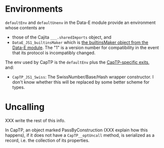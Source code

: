 # Environments #

`defaultEnv` and `defaultUnenv` in the Data-E module provide an environment whose contents are
  * those of the Cajita `___.sharedImports` object, and
  * `DataE_JS1_builtinsMaker` which is [the builtinsMaker object from the Data-E module](http://code.google.com/p/caja-captp/source/browse/trunk/test/call-uncall.updoc). The "1" is a version number for compatibility in the event that its protocol is incompatibly changed.

The env used by CapTP is the `defaultEnv` plus the [CapTP-specific exits](http://wiki.erights.org/wiki/CapTP#Data-E_configuration), and:

  * `CapTP_JS1_Swiss`: The SwissNumber/Base/Hash wrapper constructor. I don't know whether this will be replaced by some better scheme for types.

# Uncalling #

XXX write the rest of this info.

In CapTP, an object marked PassByConstruction (XXX explain how this happens), if it does not have a `CapTP__optUncall` method, is serialized as a record, i.e. the collection of its properties.